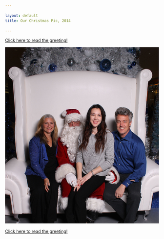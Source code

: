 ```yaml
---

layout: default
title: Our Christmas Pic, 2014

---
```


[Click here to read the greeting!](/cardGreeting1)

![Card photo](/public/images/1cardPhotoA.jpg)

[Click here to read the greeting!](/cardGreeting1)

